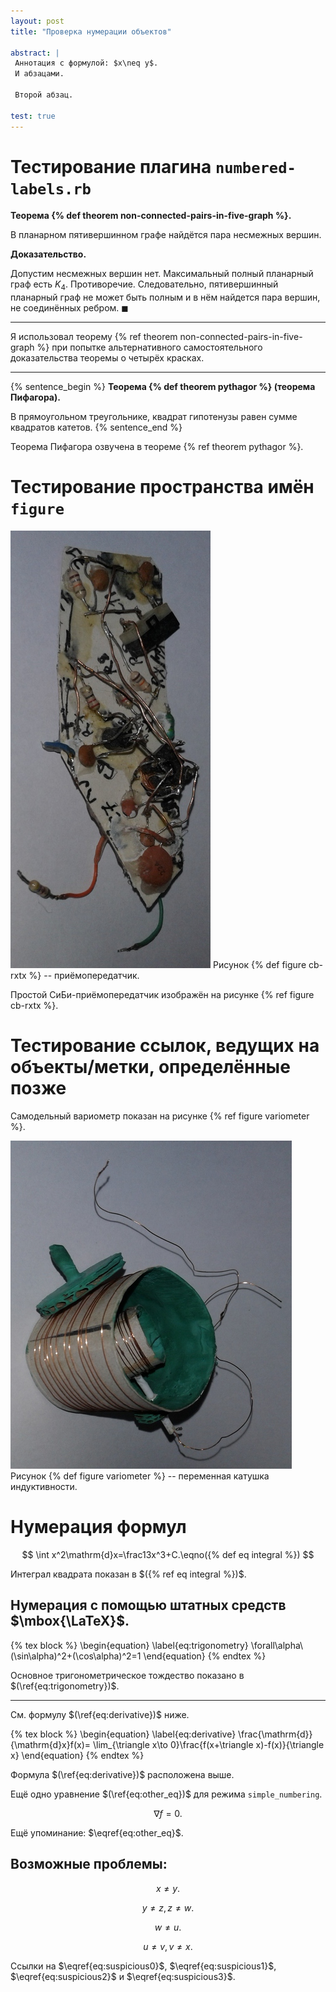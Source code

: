 ```yaml
---
layout: post
title: "Проверка нумерации объектов"

abstract: |
 Аннотация с формулой: $x\neq y$.
 И абзацами.
 
 Второй абзац.

test: true
---
```


# Тестирование плагина `numbered-labels.rb`

**Теорема {% def theorem non-connected-pairs-in-five-graph %}.**

В планарном пятивершинном графе найдётся пара несмежных вершин.

**Доказательство.**

Допустим несмежных вершин нет. Максимальный полный планарный граф есть $K_4$. Противоречие. 
Следовательно, пятивершинный планарный граф не может быть полным и в нём найдется пара вершин, 
не соединённых ребром. $\blacksquare$

--------

Я использовал теорему {% ref theorem non-connected-pairs-in-five-graph %} при попытке 
альтернативного самостоятельного доказательства теоремы о четырёх красках.

-------

{% sentence_begin %}
**Теорема {% def theorem pythagor %} (теорема Пифагора).**

В прямоугольном треугольнике, квадрат гипотенузы равен сумме квадратов катетов.
{% sentence_end %}

Теорема Пифагора озвучена в теореме {% ref theorem pythagor %}.

# Тестирование пространства имён `figure`

![](/public/images/rxtx1.jpg)
Рисунок {% def figure cb-rxtx %} -- приёмопередатчик.

Простой СиБи-приёмопередатчик изображён на рисунке {% ref figure cb-rxtx %}.

# Тестирование ссылок, ведущих на объекты/метки, определённые позже

Самодельный вариометр показан на рисунке {% ref figure variometer %}.

![](/public/images/variometer.jpg)
Рисунок {% def figure variometer %} -- переменная катушка индуктивности.

# Нумерация формул

$$
\int x^2\mathrm{d}x=\frac13x^3+C.\eqno({% def eq integral %})
$$

Интеграл квадрата показан в $({% ref eq integral %})$.

## Нумерация с помощью штатных средств $\mbox{\LaTeX}$.

{% tex block %}
\begin{equation}
    \label{eq:trigonometry}
    \forall\alpha\ (\sin\alpha)^2+(\cos\alpha)^2=1
\end{equation}
{% endtex %}

Основное тригонометрическое тождество показано в $(\ref{eq:trigonometry})$.

-----------------

См. формулу $(\ref{eq:derivative})$ ниже.

{% tex block %}
\begin{equation}
    \label{eq:derivative}
    \frac{\mathrm{d}}{\mathrm{d}x}f(x)=
        \lim_{\triangle x\to 0}\frac{f(x+\triangle x)-f(x)}{\triangle x}
\end{equation}
{% endtex %}

Формула $(\ref{eq:derivative})$ расположена выше.

Ещё одно уравнение $(\ref{eq:other_eq})$ для режима `simple_numbering`.

$$\label{eq:other_eq}\nabla f=0.$$

Ещё упоминание: $\eqref{eq:other_eq}$.

## Возможные проблемы:

$$\label{eq:suspicious0} x\neq y.$$

$$\label{eq:suspicious1} y\neq z,
z\neq w.$$

$$\label{eq:suspicious2}w\neq u.$$

$$\label{eq:suspicious3}u\neq v,
v\neq x.$$

Ссылки на $\eqref{eq:suspicious0}$, $\eqref{eq:suspicious1}$, $\eqref{eq:suspicious2}$ и 
$\eqref{eq:suspicious3}$.
